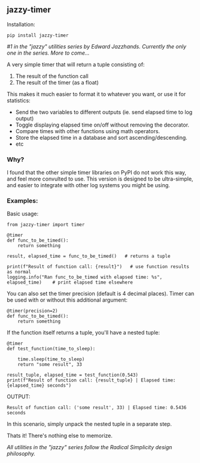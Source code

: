 ## jazzy-timer

Installation:
```
pip install jazzy-timer
```

*#1 in the "jazzy" utilities series by Edward Jazzhands.*
*Currently the only one in the series. More to come...*

A very simple timer that will return a tuple consisting of:
1) The result of the function call
2) The result of the timer (as a float)
   
This makes it much easier to format it to whatever you want, or use it for statistics:
- Send the two variables to different outputs (ie. send elapsed time to log output)
- Toggle displaying elapsed time on/off without removing the decorator.
- Compare times with other functions using math operators.
- Store the elapsed time in a database and sort ascending/descending.
- etc

### Why?

I found that the other simple timer libraries on PyPI do not work this way, and feel more convulted to use. 
This version is designed to be ultra-simple, and easier to integrate with other log systems you might be using.

### Examples:

Basic usage:
```
from jazzy-timer import timer

@timer
def func_to_be_timed():
    return something

result, elapsed_time = func_to_be_timed()   # returns a tuple

print(f"Result of function call: {result}")   # use function results as normal
logging.info("Ran func_to_be_timed with elapsed time: %s", elapsed_time)    # print elapsed time elsewhere
```

You can also set the timer precision (default is 4 decimal places). Timer can be used with or without this additional argument:
```
@timer(precision=2)
def func_to_be_timed():
    return something
```

If the function itself returns a tuple, you'll have a nested tuple:
```
@timer
def test_function(time_to_sleep):

    time.sleep(time_to_sleep)
    return "some result", 33

result_tuple, elapsed_time = test_function(0.543)
print(f"Result of function call: {result_tuple} | Elapsed time: {elapsed_time} seconds")
```
OUTPUT:
```
Result of function call: ('some result', 33) | Elapsed time: 0.5436 seconds
```
In this scenario, simply unpack the nested tuple in a separate step.

Thats it! There's nothing else to memorize.

*All utilities in the "jazzy" series follow the Radical Simplicity design philosophy.*

